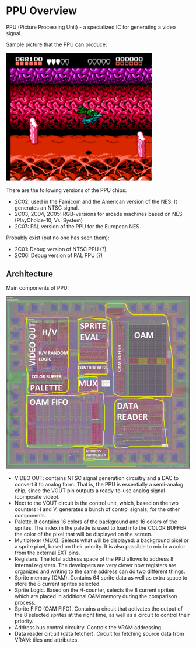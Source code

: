 # PPU Overview

PPU (Picture Processing Unit) - a specialized IC for generating a video signal.

Sample picture that the PPU can produce:

<img src="/BreakingNESWiki/imgstore/battletoads.png" width="400px">

There are the following versions of the PPU chips:
- 2C02: used in the Famicom and the American version of the NES. It generates an NTSC signal.
- 2C03, 2C04, 2C05: RGB-versions for arcade machines based on NES (PlayChoiсe-10, Vs. System)
- 2C07: PAL version of the PPU for the European NES.

Probably exist (but no one has seen them):
- 2C01: Debug version of NTSC PPU (?)
- 2C06: Debug version of PAL PPU (?)

## Architecture

Main components of PPU:

![PPU_preview](/BreakingNESWiki/imgstore/PPU_preview.jpg)

- VIDEO OUT: contains NTSC signal generation circuitry and a DAC to convert it to analog form. That is, the PPU is essentially a semi-analog chip, since the VOUT pin outputs a ready-to-use analog signal (composite video).
- Next to the VOUT circuit is the control unit, which, based on the two counters H and V, generates a bunch of control signals, for the other components.
- Palette. It contains 16 colors of the background and 16 colors of the sprites. The index in the palette is used to load into the COLOR BUFFER the color of the pixel that will be displayed on the screen.
- Multiplexer (MUX). Selects what will be displayed: a background pixel or a sprite pixel, based on their priority. It is also possible to mix in a color from the external EXT pins.
- Registers. The total address space of the PPU allows to address 8 internal registers. The developers are very clever how registers are organized and writing to the same address can do two different things.
- Sprite memory (OAM). Contains 64 sprite data as well as extra space to store the 8 current sprites selected.
- Sprite Logic. Based on the H-counter, selects the 8 current sprites which are placed in additional OAM memory during the comparison process.
- Sprite FIFO (OAM FIFO). Contains a circuit that activates the output of the 8 selected sprites at the right time, as well as a circuit to control their priority.
- Address bus control circuitry. Controls the VRAM addressing.
- Data reader circuit (data fetcher). Circuit for fetching source data from VRAM: tiles and attributes.
